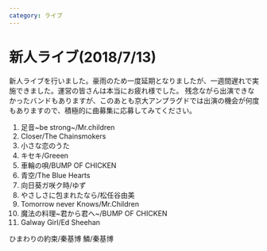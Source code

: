```yaml
---
category: ライブ
---
```

# 新人ライブ(2018/7/13)

新人ライブを行いました。豪雨のため一度延期となりましたが、一週間遅れで実施できました。運営の皆さんは本当にお疲れ様でした。
残念ながら出演できなかったバンドもありますが、このあとも京大アンプラグドでは出演の機会が何度もありますので、積極的に曲募集に応募してみてください。

1. 足音~be strong~/Mr.children
2. Closer/The Chainsmokers
3. 小さな恋のうた
4. キセキ/Greeen
5. 車輪の唄/BUMP OF CHICKEN
6. 青空/The Blue Hearts
7. 向日葵ガ咲ク時/ゆず
8. やさしさに包まれたなら/松任谷由美
9. Tomorrow never Knows/Mr.Children
10. 魔法の料理~君から君へ~/BUMP OF CHICKEN
11. Galway Girl/Ed Sheehan

ひまわりの約束/秦基博
鱗/秦基博

